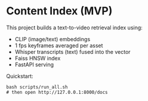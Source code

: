# Content Index (MVP)

This project builds a text-to-video retrieval index using:
- CLIP (image/text) embeddings
- 1 fps keyframes averaged per asset
- Whisper transcripts (text) fused into the vector
- Faiss HNSW index
- FastAPI serving

Quickstart:

    bash scripts/run_all.sh
    # then open http://127.0.0.1:8000/docs
